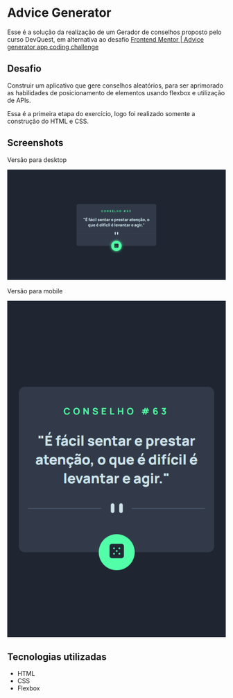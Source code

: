 # Advice Generator

Esse é a solução da realização de um Gerador de conselhos proposto pelo curso DevQuest, em alternativa ao desafio [Frontend Mentor | Advice generator app coding challenge](https://www.frontendmentor.io/challenges/advice-generator-app-QdUG-13db)


## Desafio 

Construir um aplicativo que gere conselhos aleatórios, para ser aprimorado as habilidades de posicionamento de elementos usando flexbox e utilização de APIs.

Essa é a primeira etapa do exercício, logo foi realizado somente a construção do HTML e CSS.

## Screenshots

Versão para desktop

<img src="./design/screenshot-desktop.png">

Versão para mobile

<img src="./design/screenshot-mobile.png">

## Tecnologias utilizadas

- HTML
- CSS
- Flexbox